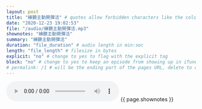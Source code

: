 ```yaml
---
layout: post
title: "練聽主動開彈活" # quotes allow forbidden characters like the colon
date: "2020-12-23 19:02:53"
file: "/audio/練聽主動開彈活.mp3"
shownotes: "練聽主動開彈活"
summary: "練聽主動開彈活"
duration: "file_duration" # audio length in min:sec
length: "file_length" # filesize in bytes
explicit: "no" # change to yes to flag with the explicit tag
block: "no" # change to yes to keep an episode from showing up in iTunes
# permalink: /1 # will be the ending part of the pages URL, delete to default to the title
---
```


<audio controls>
<source src="{{site.url}}{{site.baseurl}}{{ page.file }}" type="audio/x-mp3">
Your browser does not support the audio element.
</audio>
{{ page.shownotes }}
